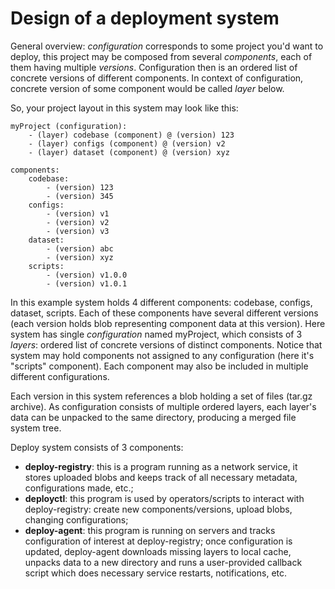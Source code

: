 # Design of a deployment system

General overview: *configuration* corresponds to some project you'd want to deploy, this project may be composed from several *components*, each of them having multiple *versions*. Configuration then is an ordered list of concrete versions of different components. In context of configuration, concrete version of some component would be called *layer* below.

So, your project layout in this system may look like this:

	myProject (configuration):
		- (layer) codebase (component) @ (version) 123
		- (layer) configs (component) @ (version) v2
		- (layer) dataset (component) @ (version) xyz
	
	components:
		codebase:
			- (version) 123
			- (version) 345
		configs:
			- (version) v1
			- (version) v2
			- (version) v3
		dataset:
			- (version) abc
			- (version) xyz
		scripts:
			- (version) v1.0.0
			- (version) v1.0.1

In this example system holds 4 different components: codebase, configs, dataset, scripts. Each of these components have several different versions (each version holds blob representing component data at this version). Here system has single *configuration* named myProject, which consists of 3 *layers*: ordered list of concrete versions of distinct components. Notice that system may hold components not assigned to any configuration (here it's "scripts" component). Each component may also be included in multiple different configurations.

Each version in this system references a blob holding a set of files (tar.gz archive). As configuration consists of multiple ordered layers, each layer's data can be unpacked to the same directory, producing a merged file system tree.

Deploy system consists of 3 components:

- **deploy-registry**: this is a program running as a network service, it stores uploaded blobs and keeps track of all necessary metadata, configurations made, etc.;
- **deployctl**: this program is used by operators/scripts to interact with deploy-registry: create new components/versions, upload blobs, changing configurations;
- **deploy-agent**: this program is running on servers and tracks configuration of interest at deploy-registry; once configuration is updated, deploy-agent downloads missing layers to local cache, unpacks data to a new directory and runs a user-provided callback script which does necessary service restarts, notifications, etc.